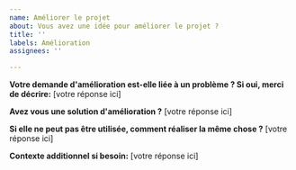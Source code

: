 ```yaml
---
name: Améliorer le projet
about: Vous avez une idée pour améliorer le projet ?
title: ''
labels: Amélioration
assignees: ''

---
```


**Votre demande d'amélioration est-elle liée à un problème ? Si oui, merci de décrire:**
[votre réponse ici]

**Avez vous une solution d'amélioration ?**
[votre réponse ici]

**Si elle ne peut pas être utilisée, comment réaliser la même chose ?**
[votre réponse ici]

**Contexte additionnel si besoin:**
[votre réponse ici]
